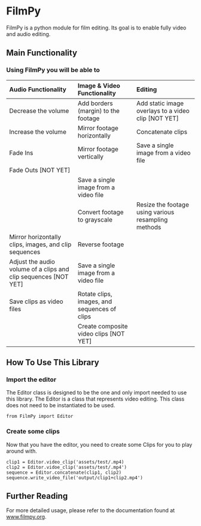# FilmPy
FilmPy is a python module for film editing. 
Its goal is to enable fully video and audio editing. 

## Main Functionality
### Using FilmPy you will be able to

|  Audio Functionality                                   |  Image & Video Functionality                           | Editing           |
| :----------------------------------------------------- | :----------------------------------------------------- | :---------------- |
| Decrease the volume                                    | Add borders (margin) to the footage                    | Add static image overlays to a video clip [NOT YET]                  |
| Increase the volume    | Mirror footage horizontally                            | Concatenate clips |
| Fade Ins                                                       | Mirror footage vertically                              | Save a single image from a video file                  |
| Fade Outs [NOT YET] ||
|  | Save a single image from a video file ||
|                  | Convert footage to grayscale           | Resize the footage using various resampling methods |
| Mirror horizontally clips, images, and clip sequences           | Reverse footage    ||
| Adjust the audio volume of a clips and clip sequences [NOT YET] | Save a single image from a video file ||
| Save clips as video files | Rotate clips, images, and sequences of clips||
| | Create composite video clips [NOT YET]| |

## How To Use This Library
### Import the editor
The Editor class is designed to be the one and only import needed to use this library. 
The Editor is a class that represents video editing. 
This class does not need to be instantiated to be used.

`from FilmPy import Editor`

### Create some clips 
Now that you have the editor, you need to create some Clips for you to play around with.

```
clip1 = Editor.video_clip('assets/test/.mp4)
clip2 = Editor.vidoe_clip('assets/test/.mp4')
sequence = Editor.concatenate(clip1, clip2)
sequence.write_video_file('output/clip1+clip2.mp4')
```

## Further Reading
 
For more detailed usage, please refer to the documentation found at www.filmpy.org. 
